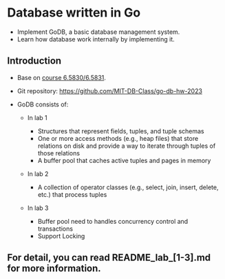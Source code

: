 # Database written in Go

- Implement GoDB, a basic database management system.
- Learn how database work internally by implementing it.

## Introduction

- Base on [course 6.5830/6.5831](http://dsg.csail.mit.edu/6.5830/).
- Git repository: https://github.com/MIT-DB-Class/go-db-hw-2023

- GoDB consists of:

  - In lab 1
    - Structures that represent fields, tuples, and tuple schemas
    - One or more access methods (e.g., heap files) that store relations on disk and provide a way to iterate through tuples of those relations
    - A buffer pool that caches active tuples and pages in memory
  - In lab 2

    - A collection of operator classes (e.g., select, join, insert, delete, etc.) that process tuples

  - In lab 3
    - Buffer pool need to handles concurrency control and transactions
    - Support Locking

## For detail, you can read README_lab\_[1-3].md for more information.
